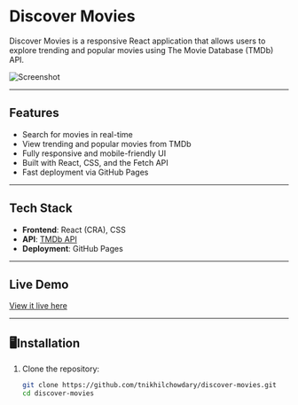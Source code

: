 # Discover Movies

Discover Movies is a responsive React application that allows users to explore trending and popular movies using The Movie Database (TMDb) API.

![Screenshot](.src/public/screenshot.png)

---

## Features

- Search for movies in real-time
- View trending and popular movies from TMDb
- Fully responsive and mobile-friendly UI
- Built with React, CSS, and the Fetch API
- Fast deployment via GitHub Pages

---

## Tech Stack

- **Frontend**: React (CRA), CSS
- **API**: [TMDb API](https://www.themoviedb.org/)
- **Deployment**: GitHub Pages

---

## Live Demo

[View it live here](https://tnikhilchowdary.github.io/discover-movies)

---

## 🖥Installation

1. Clone the repository:
   ```bash
   git clone https://github.com/tnikhilchowdary/discover-movies.git
   cd discover-movies
